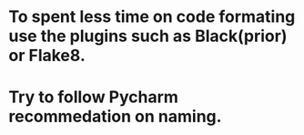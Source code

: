 # To spent less time on code formating use the plugins such as Black(prior) or Flake8.
# Try to follow Pycharm recommedation on naming.